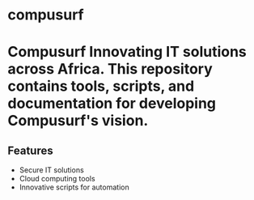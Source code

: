 # compusurf
# Compusurf Innovating IT solutions across Africa. This repository contains tools, scripts, and documentation for developing Compusurf's vision.
## Features
- Secure IT solutions
- Cloud computing tools
- Innovative scripts for automation
